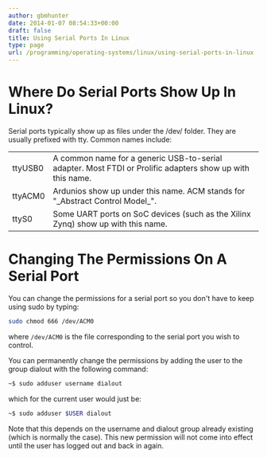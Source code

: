 ```yaml
---
author: gbmhunter
date: 2014-01-07 08:54:33+00:00
draft: false
title: Using Serial Ports In Linux
type: page
url: /programming/operating-systems/linux/using-serial-ports-in-linux
---
```


# Where Do Serial Ports Show Up In Linux?

Serial ports typically show up as files under the /dev/ folder. They are usually prefixed with tty. Common names include:

<table >
<tbody >
<tr >

<td >ttyUSB0
</td>

<td >A common name for a generic USB-to-serial adapter. Most FTDI or Prolific adapters show up with this name.
</td>
</tr>
<tr >

<td >ttyACM0
</td>

<td >Ardunios show up under this name. ACM stands for "_Abstract Control Model_".
</td>
</tr>
<tr >

<td >ttyS0
</td>

<td >Some UART ports on SoC devices (such as the Xilinx Zynq) show up with this name.
</td>
</tr>
</tbody>
</table>

# Changing The Permissions On A Serial Port

You can change the permissions for a serial port so you don't have to keep using sudo by typing:

```sh    
sudo chmod 666 /dev/ACM0
```    

where `/dev/ACM0` is the file corresponding to the serial port you wish to control.

You can permanently change the permissions by adding the user to the group dialout with the following command:

```sh   
~$ sudo adduser username dialout
```    

which for the current user would just be:

```sh    
~$ sudo adduser $USER dialout
```    

Note that this depends on the username and dialout group already existing (which is normally the case). This new permission will not come into effect until the user has logged out and back in again.

